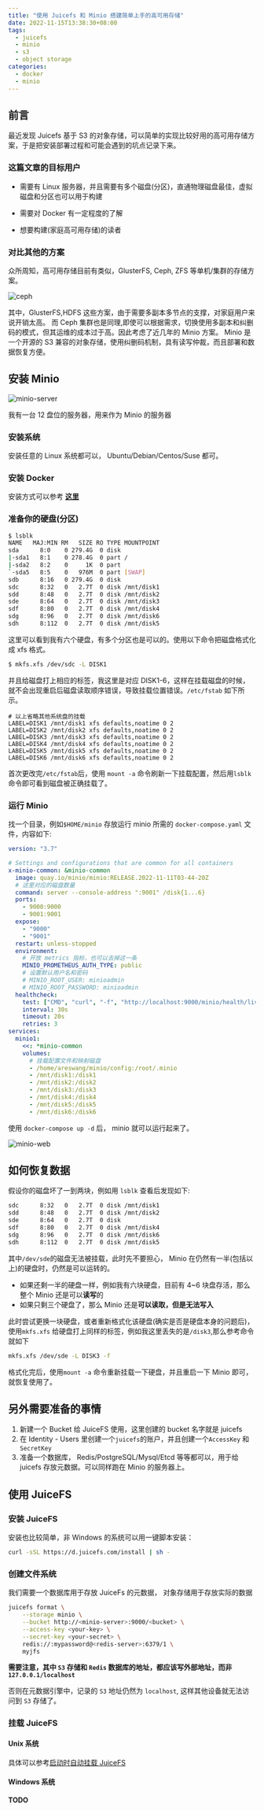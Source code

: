 ```yaml
---
title: "使用 Juicefs 和 Minio 搭建简单上手的高可用存储"
date: 2022-11-15T13:38:30+08:00
tags:
  - juicefs
  - minio
  - s3
  - object storage
categories:
  - docker
  - minio
---
```


## 前言

最近发现 Juicefs 基于 S3 的对象存储，可以简单的实现比较好用的高可用存储方案，于是把安装部署过程和可能会遇到的坑点记录下来。

### 这篇文章的目标用户

- 需要有 Linux 服务器，并且需要有多个磁盘(分区)，直通物理磁盘最佳，虚拟磁盘和分区也可以用于构建

- 需要对 Docker 有一定程度的了解

- 想要构建(家庭高可用存储)的读者

### 对比其他的方案

众所周知，高可用存储目前有类似，GlusterFS, Ceph, ZFS 等单机/集群的存储方案。

![ceph](/image/ceph/3B38BC5B-6A17-4C6B-9CF9-A796BC3C4E8B.jpeg)

其中，GlusterFS,HDFS 这些方案，由于需要多副本多节点的支撑，对家庭用户来说开销太高。 而 Ceph 集群也是同理,即使可以根据需求，切换使用多副本和纠删码的模式，但其运维的成本过于高。因此考虑了近几年的 Minio 方案。 Minio 是一个开源的 S3 兼容的对象存储，使用纠删码机制，具有读写仲裁，而且部署和数据恢复方便。

## 安装 Minio

![minio-server](/image/minio/minio-server.jpeg)

我有一台 12 盘位的服务器，用来作为 Minio 的服务器

### 安装系统

安装任意的 Linux 系统都可以， Ubuntu/Debian/Centos/Suse 都可。

### 安装 Docker

安装方式可以参考 [**这里**](/post/docker-guide-1/)

### 准备你的硬盘(分区)

```bash
$ lsblk
NAME   MAJ:MIN RM   SIZE RO TYPE MOUNTPOINT
sda      8:0    0 279.4G  0 disk
|-sda1   8:1    0 278.4G  0 part /
|-sda2   8:2    0     1K  0 part
`-sda5   8:5    0   976M  0 part [SWAP]
sdb      8:16   0 279.4G  0 disk
sdc      8:32   0   2.7T  0 disk /mnt/disk1
sdd      8:48   0   2.7T  0 disk /mnt/disk2
sde      8:64   0   2.7T  0 disk /mnt/disk3
sdf      8:80   0   2.7T  0 disk /mnt/disk4
sdg      8:96   0   2.7T  0 disk /mnt/disk6
sdh      8:112  0   2.7T  0 disk /mnt/disk5
```

这里可以看到我有六个硬盘，有多个分区也是可以的。使用以下命令把磁盘格式化成 xfs 格式。

```bash
$ mkfs.xfs /dev/sdc -L DISK1
```

并且给磁盘打上相应的标签，我这里是对应 DISK1-6，这样在挂载磁盘的时候，就不会出现重启后磁盘读取顺序错误，导致挂载位置错误。`/etc/fstab` 如下所示。

```
# 以上省略其他系统盘的挂载
LABEL=DISK1 /mnt/disk1 xfs defaults,noatime 0 2
LABEL=DISK2 /mnt/disk2 xfs defaults,noatime 0 2
LABEL=DISK3 /mnt/disk3 xfs defaults,noatime 0 2
LABEL=DISK4 /mnt/disk4 xfs defaults,noatime 0 2
LABEL=DISK5 /mnt/disk5 xfs defaults,noatime 0 2
LABEL=DISK6 /mnt/disk6 xfs defaults,noatime 0 2
```

首次更改完`/etc/fstab`后，使用 `mount -a` 命令刷新一下挂载配置，然后用`lsblk`命令即可看到磁盘被正确挂载了。

### 运行 Minio

找一个目录，例如`$HOME/minio` 存放运行 minio 所需的 `docker-compose.yaml` 文件，内容如下:

```yaml
version: "3.7"

# Settings and configurations that are common for all containers
x-minio-common: &minio-common
  image: quay.io/minio/minio:RELEASE.2022-11-11T03-44-20Z
  # 这里对应的磁盘数量
  command: server --console-address ":9001" /disk{1...6}
  ports:
    - 9000:9000
    - 9001:9001
  expose:
    - "9000"
    - "9001"
  restart: unless-stopped
  environment:
    # 开放 metrics 指标，也可以去掉这一条
    MINIO_PROMETHEUS_AUTH_TYPE: public
    # 设置默认用户名和密码
    # MINIO_ROOT_USER: minioadmin
    # MINIO_ROOT_PASSWORD: minioadmin
  healthcheck:
    test: ["CMD", "curl", "-f", "http://localhost:9000/minio/health/live"]
    interval: 30s
    timeout: 20s
    retries: 3
services:
  minio1:
    <<: *minio-common
    volumes:
      # 挂载配置文件和映射磁盘
      - /home/areswang/minio/config:/root/.minio
      - /mnt/disk1:/disk1
      - /mnt/disk2:/disk2
      - /mnt/disk3:/disk3
      - /mnt/disk4:/disk4
      - /mnt/disk5:/disk5
      - /mnt/disk6:/disk6
```

使用 `docker-compose up -d` 后， minio 就可以运行起来了。

![minio-web](/image/minio/minio-web.png)

## 如何恢复数据

假设你的磁盘坏了一到两块，例如用 `lsblk` 查看后发现如下:

```bash
sdc      8:32   0   2.7T  0 disk /mnt/disk1
sdd      8:48   0   2.7T  0 disk /mnt/disk2
sde      8:64   0   2.7T  0 disk
sdf      8:80   0   2.7T  0 disk /mnt/disk4
sdg      8:96   0   2.7T  0 disk /mnt/disk6
sdh      8:112  0   2.7T  0 disk /mnt/disk5
```

其中`/dev/sde`的磁盘无法被挂载，此时先不要担心， Minio 在仍然有一半(包括以上)的硬盘时，仍然是可以运转的。

- 如果还剩一半的硬盘一样，例如我有六块硬盘，目前有 4~6 块盘存活，那么整个 Minio 还是可以**读写**的
- 如果只剩三个硬盘了，那么 Minio 还是**可以读取，但是无法写入**

此时尝试更换一块硬盘，或者重新格式化该硬盘(确实是否是硬盘本身的问题后)，使用`mkfs.xfs` 给硬盘打上同样的标签，例如我这里丢失的是`/disk3`,那么参考命令就如下

```bash
mkfs.xfs /dev/sde -L DISK3 -f
```

格式化完后，使用`mount -a` 命令重新挂载一下硬盘，并且重启一下 Minio 即可，就恢复使用了。

## 另外需要准备的事情

1. 新建一个 Bucket 给 JuiceFS 使用，这里创建的 bucket 名字就是 juicefs
2. 在 Identity - Users 里创建一个`juicefs`的账户，并且创建一个`AccessKey` 和 `SecretKey`
3. 准备一个数据库， Redis/PostgreSQL/Mysql/Etcd 等等都可以，用于给 juicefs 存放元数据。可以同样跑在 Minio 的服务器上。

## 使用 JuiceFS

### 安装 JuiceFS

安装也比较简单，非 Windows 的系统可以用一键脚本安装：

```bash
curl -sSL https://d.juicefs.com/install | sh -
```

### 创建文件系统

我们需要一个数据库用于存放 JuiceFs 的元数据， 对象存储用于存放实际的数据

```bash
juicefs format \
    --storage minio \
    --bucket http://<minio-server>:9000/<bucket> \
    --access-key <your-key> \
    --secret-key <your-secret> \
    redis://:mypassword@<redis-server>:6379/1 \
    myjfs
```

**需要注意，其中 `S3` 存储和 `Redis` 数据库的地址，都应该写外部地址，而非 `127.0.0.1/localhost`**

否则在元数据引擎中，记录的 `S3` 地址仍然为 `localhost`, 这样其他设备就无法访问到 `S3` 存储了。

### 挂载 JuiceFS

#### Unix 系统

具体可以参考[启动时自动挂载 JuiceFS](https://www.juicefs.com/docs/zh/community/mount_juicefs_at_boot_time)

#### Windows 系统

**TODO**
